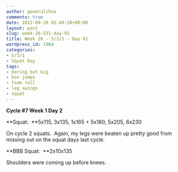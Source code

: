 ```yaml
---
author: generalchoa
comments: true
date: 2012-09-26 02:49:10+00:00
layout: post
slug: week-26-531-day-91
title: Week 26 - 5/3/1 - Day 91
wordpress_id: 1064
categories:
- 5/3/1
- Squat Day
tags:
- boring but big
- box jumps
- foam roll
- leg swings
- squat
---
```


**Cycle #7
Week 1 Day 2**

**Squat:  **5x115, 3x135, 1x165 + 5x180, 5x205, 6x230

On cycle 2 squats.  Again, my legs were beaten up pretty good from missing out on the squat days last cycle.

**BBB Squat:  **2x10x135

Shoulders were coming up before knees.
